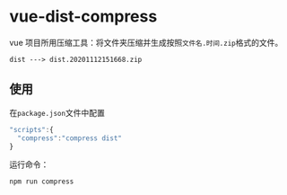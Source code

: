 # vue-dist-compress

vue 项目所用压缩工具：将文件夹压缩并生成按照`文件名.时间.zip`格式的文件。

```text
dist ---> dist.20201112151668.zip
```

## 使用

在`package.json`文件中配置

```js
"scripts":{
  "compress":"compress dist"
}
```

运行命令：

```js
npm run compress
```
